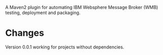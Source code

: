 A Maven2 plugin for automating IBM Websphere Message Broker (WMB) testing, deployment and packaging.

# Changes #

Version 0.0.1 working for projects without dependencies.